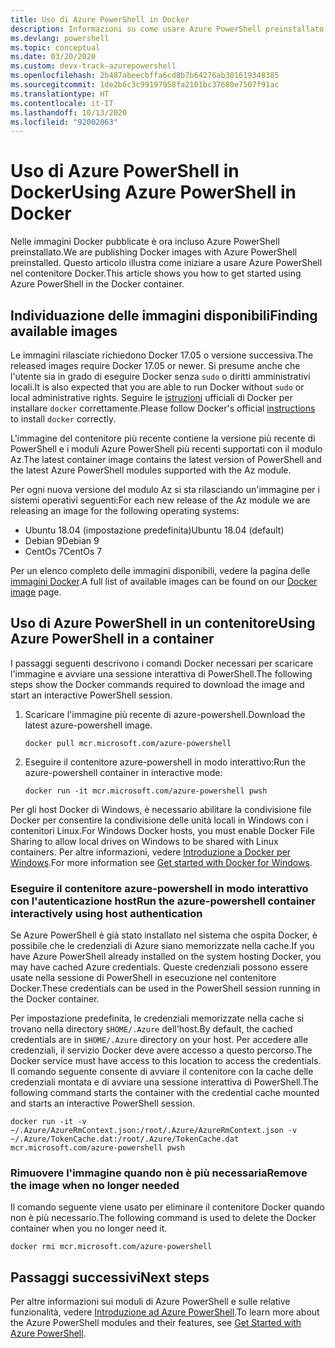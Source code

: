 ```yaml
---
title: Uso di Azure PowerShell in Docker
description: Informazioni su come usare Azure PowerShell preinstallato in un'immagine Docker.
ms.devlang: powershell
ms.topic: conceptual
ms.date: 03/20/2020
ms.custom: devx-track-azurepowershell
ms.openlocfilehash: 2b487abeecbffa6cd8b7b64276ab301619348385
ms.sourcegitcommit: 1de2b6c3c99197958fa2101bc37680e7507f91ac
ms.translationtype: HT
ms.contentlocale: it-IT
ms.lasthandoff: 10/13/2020
ms.locfileid: "92002063"
---
```

# <a name="using-azure-powershell-in-docker"></a><span data-ttu-id="8ec77-103">Uso di Azure PowerShell in Docker</span><span class="sxs-lookup"><span data-stu-id="8ec77-103">Using Azure PowerShell in Docker</span></span>

<span data-ttu-id="8ec77-104">Nelle immagini Docker pubblicate è ora incluso Azure PowerShell preinstallato.</span><span class="sxs-lookup"><span data-stu-id="8ec77-104">We are publishing Docker images with Azure PowerShell preinstalled.</span></span> <span data-ttu-id="8ec77-105">Questo articolo illustra come iniziare a usare Azure PowerShell nel contenitore Docker.</span><span class="sxs-lookup"><span data-stu-id="8ec77-105">This article shows you how to get started using Azure PowerShell in the Docker container.</span></span>

## <a name="finding-available-images"></a><span data-ttu-id="8ec77-106">Individuazione delle immagini disponibili</span><span class="sxs-lookup"><span data-stu-id="8ec77-106">Finding available images</span></span>

<span data-ttu-id="8ec77-107">Le immagini rilasciate richiedono Docker 17.05 o versione successiva.</span><span class="sxs-lookup"><span data-stu-id="8ec77-107">The released images require Docker 17.05 or newer.</span></span> <span data-ttu-id="8ec77-108">Si presume anche che l'utente sia in grado di eseguire Docker senza `sudo` o diritti amministrativi locali.</span><span class="sxs-lookup"><span data-stu-id="8ec77-108">It is also expected that you are able to run Docker without `sudo` or local administrative rights.</span></span> <span data-ttu-id="8ec77-109">Seguire le [istruzioni][install] ufficiali di Docker per installare `docker` correttamente.</span><span class="sxs-lookup"><span data-stu-id="8ec77-109">Please follow Docker's official [instructions][install] to install `docker` correctly.</span></span>

<span data-ttu-id="8ec77-110">L'immagine del contenitore più recente contiene la versione più recente di PowerShell e i moduli Azure PowerShell più recenti supportati con il modulo Az.</span><span class="sxs-lookup"><span data-stu-id="8ec77-110">The latest container image contains the latest version of PowerShell and the latest Azure PowerShell modules supported with the Az module.</span></span>

<span data-ttu-id="8ec77-111">Per ogni nuova versione del modulo Az si sta rilasciando un'immagine per i sistemi operativi seguenti:</span><span class="sxs-lookup"><span data-stu-id="8ec77-111">For each new release of the Az module we are releasing an image for the following operating systems:</span></span>

- <span data-ttu-id="8ec77-112">Ubuntu 18.04 (impostazione predefinita)</span><span class="sxs-lookup"><span data-stu-id="8ec77-112">Ubuntu 18.04 (default)</span></span>
- <span data-ttu-id="8ec77-113">Debian 9</span><span class="sxs-lookup"><span data-stu-id="8ec77-113">Debian 9</span></span>
- <span data-ttu-id="8ec77-114">CentOs 7</span><span class="sxs-lookup"><span data-stu-id="8ec77-114">CentOs 7</span></span>

<span data-ttu-id="8ec77-115">Per un elenco completo delle immagini disponibili, vedere la pagina delle [immagini Docker][az image].</span><span class="sxs-lookup"><span data-stu-id="8ec77-115">A full list of available images can be found on our [Docker image][az image] page.</span></span>

## <a name="using-azure-powershell-in-a-container"></a><span data-ttu-id="8ec77-116">Uso di Azure PowerShell in un contenitore</span><span class="sxs-lookup"><span data-stu-id="8ec77-116">Using Azure PowerShell in a container</span></span>

<span data-ttu-id="8ec77-117">I passaggi seguenti descrivono i comandi Docker necessari per scaricare l'immagine e avviare una sessione interattiva di PowerShell.</span><span class="sxs-lookup"><span data-stu-id="8ec77-117">The following steps show the Docker commands required to download the image and start an interactive PowerShell session.</span></span>

1. <span data-ttu-id="8ec77-118">Scaricare l'immagine più recente di azure-powershell.</span><span class="sxs-lookup"><span data-stu-id="8ec77-118">Download the latest azure-powershell image.</span></span>

   ```console
   docker pull mcr.microsoft.com/azure-powershell
   ```

1. <span data-ttu-id="8ec77-119">Eseguire il contenitore azure-powershell in modo interattivo:</span><span class="sxs-lookup"><span data-stu-id="8ec77-119">Run the azure-powershell container in interactive mode:</span></span>

   ```console
   docker run -it mcr.microsoft.com/azure-powershell pwsh
   ```

<span data-ttu-id="8ec77-120">Per gli host Docker di Windows, è necessario abilitare la condivisione file Docker per consentire la condivisione delle unità locali in Windows con i contenitori Linux.</span><span class="sxs-lookup"><span data-stu-id="8ec77-120">For Windows Docker hosts, you must enable Docker File Sharing to allow local drives on Windows to be shared with Linux containers.</span></span> <span data-ttu-id="8ec77-121">Per altre informazioni, vedere [Introduzione a Docker per Windows][file-sharing].</span><span class="sxs-lookup"><span data-stu-id="8ec77-121">For more information see [Get started with Docker for Windows][file-sharing].</span></span>

### <a name="run-the-azure-powershell-container-interactively-using-host-authentication"></a><span data-ttu-id="8ec77-122">Eseguire il contenitore azure-powershell in modo interattivo con l'autenticazione host</span><span class="sxs-lookup"><span data-stu-id="8ec77-122">Run the azure-powershell container interactively using host authentication</span></span>

<span data-ttu-id="8ec77-123">Se Azure PowerShell è già stato installato nel sistema che ospita Docker, è possibile che le credenziali di Azure siano memorizzate nella cache.</span><span class="sxs-lookup"><span data-stu-id="8ec77-123">If you have Azure PowerShell already installed on the system hosting Docker, you may have cached Azure credentials.</span></span> <span data-ttu-id="8ec77-124">Queste credenziali possono essere usate nella sessione di PowerShell in esecuzione nel contenitore Docker.</span><span class="sxs-lookup"><span data-stu-id="8ec77-124">These credentials can be used in the PowerShell session running in the Docker container.</span></span>

<span data-ttu-id="8ec77-125">Per impostazione predefinita, le credenziali memorizzate nella cache si trovano nella directory `$HOME/.Azure` dell'host.</span><span class="sxs-lookup"><span data-stu-id="8ec77-125">By default, the cached credentials are in `$HOME/.Azure` directory on your host.</span></span> <span data-ttu-id="8ec77-126">Per accedere alle credenziali, il servizio Docker deve avere accesso a questo percorso.</span><span class="sxs-lookup"><span data-stu-id="8ec77-126">The Docker service must have access to this location to access the credentials.</span></span> <span data-ttu-id="8ec77-127">Il comando seguente consente di avviare il contenitore con la cache delle credenziali montata e di avviare una sessione interattiva di PowerShell.</span><span class="sxs-lookup"><span data-stu-id="8ec77-127">The following command starts the container with the credential cache mounted and starts an interactive PowerShell session.</span></span>

```console
docker run -it -v ~/.Azure/AzureRmContext.json:/root/.Azure/AzureRmContext.json -v ~/.Azure/TokenCache.dat:/root/.Azure/TokenCache.dat mcr.microsoft.com/azure-powershell pwsh
```

### <a name="remove-the-image-when-no-longer-needed"></a><span data-ttu-id="8ec77-128">Rimuovere l'immagine quando non è più necessaria</span><span class="sxs-lookup"><span data-stu-id="8ec77-128">Remove the image when no longer needed</span></span>

<span data-ttu-id="8ec77-129">Il comando seguente viene usato per eliminare il contenitore Docker quando non è più necessario.</span><span class="sxs-lookup"><span data-stu-id="8ec77-129">The following command is used to delete the Docker container when you no longer need it.</span></span>

```console
docker rmi mcr.microsoft.com/azure-powershell
```

## <a name="next-steps"></a><span data-ttu-id="8ec77-130">Passaggi successivi</span><span class="sxs-lookup"><span data-stu-id="8ec77-130">Next steps</span></span>

<span data-ttu-id="8ec77-131">Per altre informazioni sui moduli di Azure PowerShell e sulle relative funzionalità, vedere [Introduzione ad Azure PowerShell](get-started-azureps.md).</span><span class="sxs-lookup"><span data-stu-id="8ec77-131">To learn more about the Azure PowerShell modules and their features, see [Get Started with Azure PowerShell](get-started-azureps.md).</span></span>

<!-- link references -->
[install]: https://docs.docker.com/engine/installation/
[powershell image]: https://hub.docker.com/_/microsoft-powershell
[az image]: https://hub.docker.com/_/microsoft-azure-powershell
[file-sharing]: https://docs.docker.com/docker-for-windows/#file-sharing
